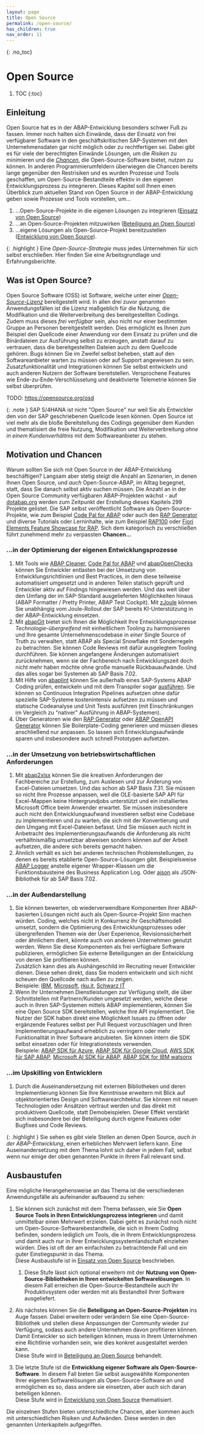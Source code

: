 ```yaml
---
layout: page
title: Open Source
permalink: /open-source/
has_children: true
nav_order: 11
---
```


{: .no_toc}
# Open Source

1. TOC
{:toc}

## Einleitung

Open Source hat es in der ABAP-Entwicklung besonders schwer Fuß zu fassen. Immer noch halten sich Einwände, dass der Einsatz von frei verfügbarer Software in den geschäftskritischen SAP-Systemen mit den Unternehmensdaten gar nicht möglich oder zu rechtfertigen sei. Dabei gibt es für viele der berechtigten Einwände Lösungen, um die _Risiken_ zu minimieren und die [_Chancen_](#motivation-und-chancen), die Open-Source-Software bietet, nutzen zu können. In anderen Programmierumfeldern überwiegen die Chancen bereits lange gegenüber den Restrisiken und es wurden Prozesse und Tools geschaffen, um Open-Source-Bestandteile effektiv in den eigenen Entwicklungsprozess zu integrieren. Dieses Kapitel soll Ihnen einen Überblick zum aktuellen Stand von Open Source in der ABAP-Entwicklung geben sowie Prozesse und Tools vorstellen, um...

1. ...Open-Source-Projekte in die eigenen Lösungen zu integrieren ([Einsatz von Open Source](using-open-source))
2. ...an Open-Source-Projekten mitzuwirken ([Beteiligung an Open Source](contributing-to-open-source))
3. ...eigene Lösungen als Open-Source-Projekt bereitzustellen ([Entwicklung von Open Source](developing-open-source)).

{: .highlight }
Eine _Open-Source-Strategie_ muss jedes Unternehmen für sich selbst erschließen. Hier finden Sie eine Arbeitsgrundlage und Erfahrungsberichte.

## Was ist Open Source?

Open Source Software (OSS) ist Software, welche unter einer [_Open-Source-Lizenz_](licenses) bereitgestellt wird. In allen drei zuvor genannten Anwendungsfällen ist die Lizenz maßgeblich für die Nutzung, die Modifikation und die Weiterverbreitung des bereitgestellten Codings. Zudem muss dieses _frei verfügbar_ sein, also nicht nur einer bestimmten Gruppe an Personen bereitgestellt werden. Dies ermöglicht es Ihnen zum Beispiel den Quellcode einer Anwendung vor dem Einsatz zu prüfen und die Binärdateien zur Ausführung selbst zu erzeugen, anstatt darauf zu vertrauen, dass die bereitgestellten Dateien auch zu dem Quellcode gehören. Bugs können Sie im Zweifel selbst beheben, statt auf den Softwareanbieter warten zu müssen oder auf Support angewiesen zu sein. Zusatzfunktionalität und Integrationen können Sie selbst entwickeln und auch anderen Nutzern der Software bereitstellen. Versprochene Features wie Ende-zu-Ende-Verschlüsselung und deaktivierte Telemetrie können Sie selbst überprüfen.

TODO: https://opensource.org/osd

{: .note }
SAP S/4HANA ist nicht "Open Source" nur weil Sie als Entwickler den von der SAP geschriebenen Quellcode lesen können. Open Source ist viel mehr als die bloße Bereitstellung des Codings gegenüber dem Kunden und thematisiert die freie Nutzung, Modifikation und Weiterverbreitung _ohne in einem Kundenverhältnis_ mit dem Softwareanbieter zu stehen.

## Motivation und Chancen

Warum sollten Sie sich mit Open Source in der ABAP-Entwicklung beschäftigen? Langsam aber stetig steigt die Anzahl an Szenarien, in denen Ihnen Open Source, und _auch_ Open-Source-ABAP, im Alltag begegnet, statt, dass Sie danach selbst aktiv suchen müssen. Die Anzahl an in der Open Source Community verfügbaren ABAP-Projekten wächst - auf [dotabap.org](https://dotabap.org) werden zum Zeitpunkt der Erstellung dieses Kapitels 299 Projekte gelistet. Die SAP selbst veröffentlicht Software als Open-Source-Projekte, wie zum Beispiel [Code Pal for ABAP](https://github.com/SAP/code-pal-for-abap-cloud) oder auch den [RAP Generator](https://github.com/SAP-samples/cloud-abap-rap) und diverse Tutorials oder Lerninhalte, wie zum Beispiel [RAP100](https://github.com/SAP-samples/abap-platform-rap100) oder [Fiori Elements Feature Showcase for RAP](https://github.com/SAP-samples/abap-platform-fiori-feature-showcase). Sich dem kategorisch zu verschließen führt zunehmend mehr zu verpassten __Chancen...__

### ...in der Optimierung der eigenen Entwicklungsprozesse

1. Mit Tools wie [ABAP Cleaner](https://github.com/SAP/abap-cleaner), [Code Pal for ABAP](https://github.com/SAP/code-pal-for-abap-cloud) und [abapOpenChecks](https://github.com/larshp/abapOpenChecks) können Sie Entwickler entlasten bei der Umsetzung von Entwicklungsrichtlinien und Best Practices, in dem diese teilweise automatisiert umgesetzt und in anderen Teilen statisch geprüft und Entwickler aktiv auf Findings hingewiesen werden. Und das weit über den Umfang der im SAP-Standard ausgelieferten Möglichkeiten hinaus (ABAP Formatter / Pretty Printer, ABAP Test Cockpit). Mit [zJoule](https://zjoule.com/) können Sie  unabhängig vom Joule-Rollout der SAP bereits KI-Unterstützung in der ABAP-Entwicklung einsetzen.  
2. Mit [abapGit](https://abapgit.org/) bietet sich Ihnen die Möglichkeit Ihre Entwicklungsprozesse _Technologie-übergreifend_ mit einheitlichem Tooling zu harmonisieren und Ihre gesamte Unternehmenscodebase in _einer_ Single Source of Truth zu verwalten, statt ABAP als Special Snowflake mit Sonderregeln zu betrachten. Sie können Code Reviews mit dafür ausgelegtem Tooling durchführen. Sie können angefangene Änderungen automatisiert zurücknehmen, wenn sie der Fachbereich nach Entwicklungszeit doch nicht mehr haben möchte ohne große manuelle Rückbauaufwände. Und das alles sogar bei Systemen ab SAP Basis 7.02.
3. Mit Hilfe von [abaplint](https://abaplint.org/) können Sie außerhalb eines SAP-Systems ABAP Coding prüfen, entwickeln und mit dem Transpiler sogar [ausführen](https://transpiler.abaplint.org/). Sie können so Continuous Integration Pipelines aufsetzen ohne dafür spezielle SAP-Systeme kostenintensiv aufsetzen zu müssen und statische Codeanalyse und Unit Tests ausführen (mit Einschränkungen im Vergleich zu "nativer" Ausführung in ABAP-Systemen).  
4. Über Generatoren wie den [RAP Generator](https://github.com/SAP-samples/cloud-abap-rap) oder [ABAP OpenAPI Generator](https://github.com/abap-openapi/abap-openapi) können Sie Boilerplate-Coding generieren und müssen dieses anschließend nur anpassen. So lassen sich Entwicklungsaufwände sparen und insbesondere auch schnell Prototypen aufsetzen.

### ...in der Umsetzung von betriebswirtschaftlichen Anforderungen

1. Mit [abap2xlsx](https://github.com/abap2xlsx/abap2xlsx) können Sie die kreativen Anforderungen der Fachbereiche zur Erstellung, zum Auslesen und zur Änderung von Excel-Dateien umsetzen. Und das schon ab SAP Basis 7.31. Sie müssen so nicht Ihre Prozesse anpassen, weil die OLE-basierte SAP API für Excel-Mappen keine Hintergrundjobs unterstützt und ein installiertes Microsoft Office beim Anwender erwartet. Sie müssen insbesondere auch nicht den Entwicklungsaufwand investieren selbst eine Codebase zu implementieren und zu warten, die sich mit der Konvertierung und den Umgang mit Excel-Dateien befasst. Und Sie müssen auch nicht in Anbetracht des Implementierungsaufwands die Anforderung als nicht verhältnismäßig umsetzbar abweisen sondern können auf der Arbeit aufsetzen, die andere sich bereits gemacht haben.
2. Ähnlich verhält es sich bei anderen technischen Problemstellungen, zu denen es bereits etablierte Open-Source-Lösungen gibt. Beispielsweise [ABAP Logger](https://github.com/ABAP-Logger/ABAP-Logger) anstelle eigener Wrapper-Klassen um die Funktionsbausteine des Business Application Log. Oder [ajson](https://github.com/sbcgua/ajson) als JSON-Bibliothek für ab SAP Basis 7.02.

### ...in der Außendarstellung

1. Sie können bewerten, ob wiederverwendbare Komponenten Ihrer ABAP-basierten Lösungen nicht auch als Open-Source-Projekt Sinn machen würden. Coding, welches nicht in Konkurrenz Ihr Geschäftsmodell umsetzt, sondern die Optimierung des Entwicklungsprozesses oder übergreifenden Themen wie der User Experience, Revisionssicherheit oder ähnlichem dient, könnte auch von anderen Unternehmen genutzt werden. Wenn Sie diese Komponenten als frei verfügbare Software publizieren, ermöglichen Sie externe Beteiligungen an der Entwicklung von denen Sie profitieren können.  
Zusätzlich kann dies als Aushängeschild im Recruiting neuer Entwickler dienen. Diese sehen direkt, dass Sie modern entwickeln und sich nicht scheuen den Quellcode nach außen zu zeigen.  
Beispiele: [IBM](https://github.com/IBM?q=&type=all&language=abap&sort=), [Microsoft](https://github.com/microsoft?q=&type=all&language=abap&sort=), [rku.it](https://github.com/rku-it-GmbH?q=&type=all&language=abap&sort=), [Schwarz IT](https://github.com/SchwarzIT?q=&type=all&language=abap&sort=)
2. Wenn Ihr Unternehmen Dienstleistungen zur Verfügung stellt, die über Schnittstellen mit Partnern/Kunden umgesetzt werden, welche diese auch in Ihren SAP-Systemen mittels ABAP implementieren, können Sie eine Open Source SDK bereitstellen, welche Ihre API implementiert. Die Nutzer der SDK haben direkt eine Möglichkeit Issues zu öffnen oder ergänzende Features selbst per Pull Request vorzuschlagen und Ihren Implementierungsaufwand erheblich zu verringern oder mehr Funktionalität in Ihrer Software anzubieten. Sie können intern die SDK selbst einsetzen oder für Integrationstests verwenden.  
Beispiele: [ABAP SDK für Azure](https://github.com/microsoft/ABAP-SDK-for-Azure), [ABAP SDK für Google Cloud](https://cloud.google.com/solutions/sap/docs/abap-sdk/overview), [AWS SDK für SAP ABAP](https://aws.amazon.com/sdk-for-sap-abap/), [Microsoft AI SDK für ABAP](https://github.com/microsoft/aisdkforsapabap), [ABAP SDK for IBM watsonx](https://github.com/IBM/abap-sdk-nwas-x)

### ...im Upskilling von Entwicklern

1. Durch die Auseinandersetzung mit externen Bibliotheken und deren Implementierung können Sie Ihre Kenntnisse erweitern mit Blick auf objektorientiertes Design und Softwarearchitektur. Sie können mit neuen Technologien oder Ansätzen vertraut werden und das direkt mit produktivem Quellcode, statt Demobeispielen. Dieser Effekt verstärkt sich insbesondere bei der Beteiligung durch eigene Features oder Bugfixes und Code Reviews.

{: .highlight }
Sie sehen es gibt viele Stellen an denen Open Source, _auch in der ABAP-Entwicklung_, einen erheblichen Mehrwert liefern kann. Eine Auseinandersetzung mit dem Thema lohnt sich daher in jedem Fall, selbst wenn nur einige der oben genannten Punkte in Ihrem Fall relevant sind.

## Ausbaustufen

Eine mögliche Herangehensweise an das Thema ist die verschiedenen Anwendungsfälle als aufeinander aufbauend zu sehen:

1. Sie können sich zunächst mit dem Thema befassen, wie Sie __Open Source Tools in Ihren Entwicklungsprozess integrieren__ und damit unmittelbar einen Mehrwert erzielen. Dabei geht es zunächst noch nicht um Open-Source-Softwarebestandteile, die sich in Ihrem Coding befinden, sondern lediglich um Tools, die in Ihrem Entwicklungsprozess und damit auch nur in Ihrer Entwicklungssystemlandschaft einziehen würden. Dies ist oft der am einfachsten zu betrachtende Fall und ein guter Einstiegspunkt in das Thema.  
Diese Ausbaustufe ist in [Einsatz von Open Source](using-open-source) beschrieben.
    1. Diese Stufe lässt sich optional erweitern mit der __Nutzung von Open-Source-Bibliotheken in Ihren entwickelten Softwarelösungen__. In diesem Fall erreichen die Open-Source-Bestandteile auch Ihr Produktivsystem oder werden mit als Bestandteil Ihrer Software ausgeliefert.

2. Als nächstes können Sie die __Beteiligung an Open-Source-Projekten__ ins Auge fassen. Dabei erweitern oder verändern Sie eine Open-Source-Bibliothek und stellen diese Anpassungen der Community wieder zur Verfügung, sodass auch andere Unternehmen davon profitieren können. Damit Entwickler so sich beteiligen können, muss in Ihrem Unternehmen eine Richtlinie vorhanden sein, wie dies konkret ausgestaltet werden kann.  
Diese Stufe wird in [Beteiligung an Open Source](contributing-to-open-source) behandelt.

3. Die letzte Stufe ist die __Entwicklung eigener Software als Open-Source-Software__. In diesem Fall bieten Sie selbst ausgewählte Komponenten Ihrer eigenen Softwarelösungen als Open-Source-Software an und ermöglichen es so, dass andere sie einsetzen, aber auch sich daran beteiligen können.  
Diese Stufe wird in [Entwicklung von Open Source](developing-open-source) thematisiert.

Die einzelnen Stufen bieten unterschiedliche Chancen, aber kommen auch mit unterschiedlichen Risiken und Aufwänden. Diese werden in den genannten Unterkapiteln aufgegriffen.
